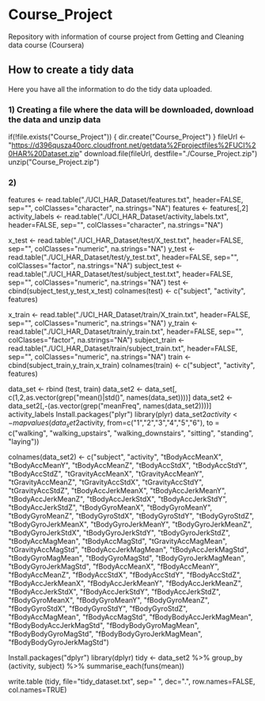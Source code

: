 # Course_Project
Repository with information of course project from Getting and Cleaning data course (Coursera)

## How to create a tidy data
Here you have all the information to do the tidy data uploaded.

### 1) Creating a file where the data will be downloaded, download the data and unzip data
if(!file.exists("Course_Project")) {
  dir.create("Course_Project")
}
fileUrl <- "https://d396qusza40orc.cloudfront.net/getdata%2Fprojectfiles%2FUCI%20HAR%20Dataset.zip"
download.file(fileUrl, destfile="./Course_Project.zip")
unzip("Course_Project.zip")

### 2) 
features <- read.table("./UCI_HAR_Dataset/features.txt", header=FALSE, sep="", colClasses="character", na.strings="NA")
features <- features[,2]
activity_labels <- read.table("./UCI_HAR_Dataset/activity_labels.txt", header=FALSE, sep="", colClasses="character", na.strings="NA")

x_test <- read.table("./UCI_HAR_Dataset/test/X_test.txt", header=FALSE, sep="", colClasses="numeric", na.strings="NA")
y_test <- read.table("./UCI_HAR_Dataset/test/y_test.txt", header=FALSE, sep="", colClasses="factor", na.strings="NA")
subject_test <- read.table("./UCI_HAR_Dataset/test/subject_test.txt", header=FALSE, sep="", colClasses="numeric", na.strings="NA")
test <- cbind(subject_test,y_test,x_test)
colnames(test) <- c("subject", "activity", features)

x_train <- read.table("./UCI_HAR_Dataset/train/X_train.txt", header=FALSE, sep="", colClasses="numeric", na.strings="NA")
y_train <- read.table("./UCI_HAR_Dataset/train/y_train.txt", header=FALSE, sep="", colClasses="factor", na.strings="NA")
subject_train <- read.table("./UCI_HAR_Dataset/train/subject_train.txt", header=FALSE, sep="", colClasses="numeric", na.strings="NA")
train <- cbind(subject_train,y_train,x_train)
colnames(train) <- c("subject", "activity", features)

data_set <- rbind (test, train)
data_set2 <- data_set[, c(1,2,as.vector(grep("mean()|std()", names(data_set))))] 
data_set2 <- data_set2[,-(as.vector(grep("meanFreq", names(data_set2))))]
activity_labels
Install.packages("plyr")
library(plyr)
data_set2$activity <- mapvalues(data_set2$activity, from=c("1","2","3","4","5","6"), to = c("walking", "walking_upstairs", "walking_downstairs", "sitting", "standing", "laying"))

colnames(data_set2) <- c("subject", "activity", "tBodyAccMeanX", "tBodyAccMeanY", "tBodyAccMeanZ", "tBodyAccStdX", "tBodyAccStdY", "tBodyAccStdZ", "tGravityAccMeanX", "tGravityAccMeanY",
           "tGravityAccMeanZ", "tGravityAccStdX", "tGravityAccStdY", "tGravityAccStdZ", "tBodyAccJerkMeanX",  "tBodyAccJerkMeanY", "tBodyAccJerkMeanZ",
           "tBodyAccJerkStdX", "tBodyAccJerkStdY", "tBodyAccJerkStdZ", "tBodyGyroMeanX", "tBodyGyroMeanY", "tBodyGyroMeanZ", "tBodyGyroStdX",
           "tBodyGyroStdY", "tBodyGyroStdZ", "tBodyGyroJerkMeanX", "tBodyGyroJerkMeanY", "tBodyGyroJerkMeanZ", "tBodyGyroJerkStdX",
           "tBodyGyroJerkStdY", "tBodyGyroJerkStdZ", "tBodyAccMagMean", "tBodyAccMagStd", "tGravityAccMagMean", "tGravityAccMagStd",
           "tBodyAccJerkMagMean", "tBodyAccJerkMagStd", "tBodyGyroMagMean", "tBodyGyroMagStd", "tBodyGyroJerkMagMean", "tBodyGyroJerkMagStd",
           "fBodyAccMeanX", "fBodyAccMeanY", "fBodyAccMeanZ", "fBodyAccStdX", "fBodyAccStdY", "fBodyAccStdZ", "fBodyAccJerkMeanX", "fBodyAccJerkMeanY",
           "fBodyAccJerkMeanZ", "fBodyAccJerkStdX", "fBodyAccJerkStdY", "fBodyAccJerkStdZ", "fBodyGyroMeanX", "fBodyGyroMeanY", "fBodyGyroMeanZ",
           "fBodyGyroStdX", "fBodyGyroStdY", "fBodyGyroStdZ", "fBodyAccMagMean", "fBodyAccMagStd", "fBodyBodyAccJerkMagMean", "fBodyBodyAccJerkMagStd",
           "fBodyBodyGyroMagMean", "fBodyBodyGyroMagStd", "fBodyBodyGyroJerkMagMean", "fBodyBodyGyroJerkMagStd")

Install.packages("dplyr")
library(dplyr)
tidy <- data_set2 %>% group_by (activity, subject) %>% summarise_each(funs(mean))

write.table (tidy, file="tidy_dataset.txt", sep=" ", dec=".", row.names=FALSE, col.names=TRUE)
